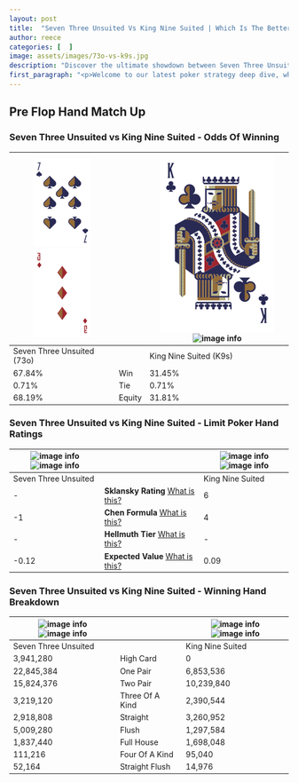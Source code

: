 ```yaml
---
layout: post
title:  "Seven Three Unsuited Vs King Nine Suited | Which Is The Better Hand In Poker? A Complete Guide"
author: reece
categories: [  ]
image: assets/images/73o-vs-k9s.jpg
description: "Discover the ultimate showdown between Seven Three Unsuited and King Nine Suited in poker! Uncover the odds, strategies, and scenarios where one hand triumphs over the other. Get ready to up your poker game with this thrilling analysis."
first_paragraph: "<p>Welcome to our latest poker strategy deep dive, where we're pitting two distinct hands against each other in a high-stakes showdown: Seven Three Unsuited vs King Nine Suited.</p><p>In the dynamic world of poker, every decision counts, and knowing which hand holds the upper hand is key to your success at the table.</p><p>In this article, we'll dissect these two hands, explore the scenarios where one dominates the other, and equip you with the knowledge to make strategic choices that can tip the odds in your favor.</p><p>Get ready to unravel the intriguing dynamics of these poker hands and elevate your game to new heights.</p>"
---
```




[comment]: # (sp0)

## Pre Flop Hand Match Up

<div class="table hand-ratings" markdown="1"> 



### Seven Three Unsuited vs King Nine Suited - Odds Of Winning


    
| ![image info](assets/images/hand1/7.png) ![image info](assets/images/hand1/3o.png) |  | ![image info](assets/images/hand2/k.png) ![image info](assets/images/hand2/9s.png) |
| -------- | -------- | -------- |
| Seven Three Unsuited (73o) |  | King Nine Suited (K9s) |
| 67.84% | Win | 31.45% |
| 0.71% | Tie | 0.71% |
| 68.19% | Equity | 31.81% |




[comment]: # (sp1)



### Seven Three Unsuited vs King Nine Suited - Limit Poker Hand Ratings


    
| ![image info](https://www.riverpairs.com/assets/images/hand1/7.png) ![image info](https://www.riverpairs.com/assets/images/hand1/3o.png) |  | ![image info](https://www.riverpairs.com/assets/images/hand2/k.png) ![image info](https://www.riverpairs.com/assets/images/hand2/9s.png) |
| -------- | -------- | -------- |
| Seven Three Unsuited |  | King Nine Suited |
| - | **Sklansky Rating** [What is this?](/sklansky-rating-explained) | 6 |
| -1 | **Chen Formula** [What is this?](/chen-formula-explained) | 4 |
| - | **Hellmuth Tier** [What is this?](/Hellmuth-tier-explained) | - |
| -0.12 | **Expected Value** [What is this?](/expected-value-explained) | 0.09 |




[comment]: # (sp2)



### Seven Three Unsuited vs King Nine Suited - Winning Hand Breakdown


    
| ![image info](https://www.riverpairs.com/assets/images/hand1/7.png) ![image info](https://www.riverpairs.com/assets/images/hand1/3o.png) |  | ![image info](https://www.riverpairs.com/assets/images/hand2/k.png) ![image info](https://www.riverpairs.com/assets/images/hand2/9s.png) |
| -------- | -------- | -------- |
| Seven Three Unsuited |  | King Nine Suited |
| 3,941,280 | High Card | 0 |
| 22,845,384 | One Pair | 6,853,536 |
| 15,824,376 | Two Pair | 10,239,840 |
| 3,219,120 | Three Of A Kind | 2,390,544 |
| 2,918,808 | Straight | 3,260,952 |
| 5,009,280 | Flush | 1,297,584 |
| 1,837,440 | Full House | 1,698,048 |
| 111,216 | Four Of A Kind | 95,040 |
| 52,164 | Straight Flush | 14,976 |




[comment]: # (sp3)



</div>

[comment]: # (sp4)



[comment]: # (sp5)


